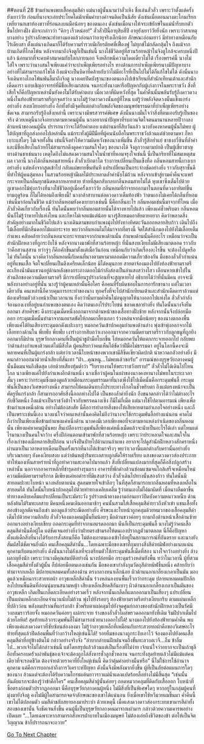 ##ตอนที่ 28 ข้ามกำแพงพบเสื้อคลุมสีดำ
แม่นางผู้นั้นนามว่าลั่วเหิง ชื่อเล่นลั่วลั่ว เพราะว่าตั้งแต่ครั้งยังเยาว์วัย ก่อนที่นางจะเอ่ยประโยคใดมักเพิ่มคำบางคำจนติดเป็นนิสัย ดังเช่นเมื่อตอนนางตะโกนเรียกเหยี่ยวนกเขาท้องขาวที่ร่อนลงบนมือน้อยๆ ของตนเอง ดังเช่นเมื่อนางให้จระเข้ยักษ์ในแม่น้ำรีบยกตัวขึ้นไปทางฝั่ง มักจะกล่าวว่า “คิกๆ เร็วหน่อย!”
ลั่วลั่วปีนี้อายุสิบสี่ปี อายุยังเยาว์วัยยิ่งนัก เพราะว่าสาเหตุบางอย่าง รูปร่างลักษณะท่าทางมองแล้วอ่อนกว่าอายุจริงเล็กน้อย ลักษณะอ่อนเยาว์ มีท่าทางเหมือนกับไร้เดียงสา ตั้งแต่นางเกิดมาก็ได้รับความร่ำรวยมีเกียรติยศที่เฟื่องฟู ไม่ทุกข์ไม่กลัดกลุ้มใจ ถึงแม้จากบ้านเกิดที่ไกลโพ้น หลังจากมาถึงจิงตูก็เป็นเช่นนี้
นางใช้ชีวิตอยู่ที่สวนร้อยหญ้าในจิงตูใกล้จะครบหนึ่งปีแล้ว น้อยมากที่จะคบค้าสมาคมกับโลกภายนอก จึงหลีกหนีความโดดเดี่ยวไม่ได้
เรื่องพรรค์นี้ นางไม่ใส่ใจ เพราะว่านางสนใจเพียงแค่ว่าจะบำเพ็ญเพียรอย่างไร
ทางด้านการบำเพ็ญเพียรนางมีปัญหาบางอย่างที่ไม่สามารถแก้ไขได้
ถึงแม้จะเป็นบิดาที่คล้ายกับว่าไม่มีอะไรที่เป็นไปไม่ได้ก็แก้ไขไม่ได้ ดังนั้นนางจึงเดินทางไกลโพ้นพันลี้มาถึงจิงตู
นางเคยปิดบังฐานะของตนเองไปเข้าเรียนที่สำนักเทียนเต้าและสำนักเด็ดดารา แอบเชิญอาจารย์ที่มีชื่อเสียงมาสอน จนกระทั่งนางหารือปัญหากับผู้เก่งกาจในพระราชวัง สิ่งที่เสียใจก็คือปัญหาเหล่านั้นยังคงไม่ได้รับคำตอบ
เมื่อเวลาที่ผิดหวังที่สุด ในค่ำคืนนั้นพลันรับรู้ถึงดาวดวงหนึ่งในท้องฟ้ายามราตรีถูกจุดสว่าง นางไม่รู้ว่าดาวดวงนั้นอยู่ที่ไหน แต่รู้ว่าพลังจิตดวงนั้นแข็งแกร่งอย่างยิ่ง สงบเงียบอย่างยิ่ง อีกทั้งยังมีจุดที่แตกต่างกับพลังจิตของมนุษย์ธรรมดาที่บำเพ็ญเพียรอย่างชัดเจน
สามารถรับรู้ถึงสิ่งเหล่านี้
เพราะนางมีพรสวรรค์พิเศษ ดังนั้นนางมั่นใจว่าสิ่งที่ตนเองรับรู้เป็นของจริง ด้วยเหตุนี้นางจึงอยากตามหาคนผู้นั้น
นางอยากนำปัญหาที่รบกวนจิตใจตนมานานหลายปีวางลงด้านหน้าของคนผู้นั้น ปรารถนาว่าจะได้รับคำตอบ
แต่ผ่านมายี่สิบวันแล้ว นางยังคงหาคนผู้นั้นไม่พบ ผู้ใต้บัญชาที่ถูกส่งออกไปเหล่านั้น แม้กระทั่งผู้มีฝีมือที่ผู้คนนับถือในพระราชวังล้วนแต่ช่วยตามหา ก็หาเบาะแสใดๆ ไม่เจอทั้งสิ้น เช่นนี้จึงทำให้ความผิดหวังของนางเพิ่มขึ้น
ลั่วลั่วรู้สึกย่ำแย่ ชาชงอวี่ซินที่ล้ำค่าและมีชื่อเสียงในถ้วยก็ไม่สามารถดึงดูดความสนใจใดๆ ของนางได้ จึงถูกวางตามปกติ เป็นผู้เชี่ยวชาญทางด้านชาเช่นนาง เหตุใดถึงไม่แสดงความสนใจในน้ำชาที่หอมจรุงใจเช่นนี้
นี่เป็นกริยาที่ไม่สมเหตุสมผล
เวลานี้ นางได้กลิ่นหอมสายหนึ่ง
ลั่วลั่วเบิกตาโต ร่างกายเปลี่ยนเป็นแข็งทื่อ
กลิ่นหอมสายนี้บางเบาอย่างยิ่ง แต่หลังจากสูดเข้าไป กลับแผ่ขยายขึ้นทันที แปรเปลี่ยนเป็นกระจ่างชัดอย่างยิ่ง ราวกับสุราชั้นดีที่ทำให้ผู้คนลุ่มหลง ในสวนร้อยหญ้ามีผลไม้ประหลาดล้ำค่านับไม่ถ้วน หลังจากเข้าสู่ยามค่ำคืนจะแพร่กระจายเป็นกลิ่นทุกชนิดหลากหลายสาย ท้ายที่สุดกลับกลบกลิ่นหอมสายไม่ได้
หุบเขาซึ่งเต็มไปด้วยภูเขาดอกไม้ทุ่งกว้างที่นางใช้ชีวิตอยู่เมื่อครั้งเยาว์วัย กลิ่นหอมที่กำจายออกมาในตอนที่ดวงอาทิตย์ขึ้นยามฤดูร้อน ก็ไม่ได้หอมถึงเพียงนี้!
นางกล้าสาบานต่อดวงดาวเต็มท้องฟ้า ว่าตนเองไม่เคยได้กลิ่นที่หอมเช่นนี้มาก่อนในชีวิต
แม้ว่ากลิ่นหอมยังคงเบาบางเช่นนี้
นี่คือกลิ่นอะไร กลิ่นหอมเช่นนี้มาจากที่ไหน
เมื่อลั่วลั่วคิดเกี่ยวกับเรื่องนี้ ทันใดนั้นพบว่ากลิ่นหอมสายนั้นได้จางหายไปแล้ว เพียงแค่ชั่วพริบตา กลิ่นหอมนั่นก็ไม่รู้ว่าหายไปแห่งไหน และก็หาไม่เจอแม้แต่น้อย นางรู้สึกหมดอาลัยตายอยาก คิดว่าพลาดสิ่งสำคัญอย่างมากในชีวิตไปแล้ว
นางเดินตามขอบกำแพงมุ่งไปยังทางทิศตะวันออกหลายสิบก้าว เดินไปถึงไม้เลื้อยที่มีกลิ่นดอกไม้แผ่กระจาย พบว่ากลิ่นหอมไม่ได้มาจากที่ตรงนี้ จิตใต้สำนึกมองไปยังไม้เลื้อยเต็มกำแพง คลับคล้ายว่ากลิ่นหอมจะกระจายมาจากกำแพงด้านนั้น
กำแพงด้านนั้นคืออะไร เหมือนว่าจะเป็นสำนักฝึกหลวงที่ถูกระงับใช้ หลังจากนางมาพักที่สวนร้อยหญ้า ที่นั่นสงบเงียบไม่มีเสียงมาตลอด ราวกับว่าคือสวนสุสาน ทว่าจู่ๆ ก็คึกคักขึ้นมาตั้งแต่เมื่อวันก่อน เหมือนกับว่าเกิดเรื่องอะไรขึ้น
จะต้องไปดูหรือไม่
ทันใดนั้น นางคิดว่ากลิ่นหอมนี้กับคนที่นางตามหามาตลอดมีความเกี่ยวข้องกัน
มือของลั่วลั่วกำแน่นอยู่ที่แขนเสื้อ จิตใจเปลี่ยนเป็นตึงเครียดเล็กน้อย มิได้หมุนกาย สายตาจ้องมองไปยังท้องฟ้ายามราตรี
ตะเกียงน้ำมันแขวนอยู่ด้านหลังของกระถางดอกไม้กำลังส่องเป็นลำแสงสว่างไสว เลือนหายเข้าไปในส่วนลึกของความมืดยามราตรี มีการเปลี่ยนรูปร่างก่อนที่จะสูญหายไป
อธิบายได้ว่าที่นั่นมีคน อาจจะมีพลังบางอย่างอยู่ที่นั่น
นางรู้ว่าผู้คนเหล่านั้นคือใคร คือคนที่รับผิดชอบในการอารักขานาง แต่ในเวลาเดียวกัน คนเหล่านี้ก็ควบคุมการกระทำของนาง ทุกครั้งที่จะไปสำนักเทียนเต้าและสำนักเด็ดดาราล้วนแต่ต้องเตรียมตัวล่วงหน้าเป็นเวลานาน ยิ่งกว่านั้นยามค่ำคืนไม่อนุญาตให้นางออกไปแห่งใด
ลั่วลั่วกำลังจ้องมองเงาที่อยู่บนกำแพงของตนเอง คิดว่าตนเองไร้ประโยชน์ ขลาดเขลาย่างยิ่ง
ทันใดนั้นนางจึงยิ้มออกมา ส่ายศีรษะ ดึงกระดุมเม็ดหนึ่งออกมาจากด้านหน้าของเสื้อทางฝั่งซ้าย หลังจากนั้นจึงปล่อยมือออก
กระดุมเม็ดนั้นทำมาจากนอแรดขัดให้กลมเกลี้ยงเกลา ร่วงหล่นจากมือน้อยๆ ของนางตกลงพื้น
เพียงแค่ได้ยินเสียงกระดุมตกดังแปะเบาๆ
หมอกควันเข้าปกคลุมกำแพงด้านล่าง พุ่งเข้าพุ่งออกจากไม้เลื้อยทางด้านใน
พึ่บพั่บ พึ่บพั่บ เงาร่างกายสิบกว่าเงาออกมาจากความมืดยามราตรีราวกับลูกธนูที่ถูกยิงออกมาก็มิปาน
บุรุษวัยกลางคนที่เป็นผู้นำชูฝ่ามือโบกขึ้น ไล่หมอกควันให้แตกกระจายออกไป กลับพบว่าด้านล่างกำแพงล้วนแต่ไม่มีสิ่งใด
ผู้คนสิบกว่าคนเห็นได้ชัดว่าฝีมือไม่ธรรมดา อยู่ในโลกนี้คงจะมีหลายคนที่เป็นผู้แกร่งกล้า แต่ทว่าเวลานี้ใบหน้าของพวกเขามีสีซีดเซียวผิดปกติ น่าหวาดกลัวอย่างยิ่ง
มีคนกล่าวออกมาด้วยน้ำเสียงที่สั่นเทา “ฝ่า...คุณหนู...ไม่พบแล้วขอรับ”
อารมณ์ของบุรุษวัยกลางคนผู้นั้นมืดมนจนถึงขีดสุด เอ่ยด้วยเสียงทุ้มต่ำว่า “รีบรายงานให้พระราชวังทราบ!”
ลั่วลั่วไม่ได้เดินไปไหนไกล นางเพียงแค่ไปยังกำแพงอีกด้านหนึ่ง
นางเชื่อว่าผู้คนในเผ่าของนางคงหานางไม่พบในระยะเวลาสั้นๆ เพราะว่ากระดุมซึ่งมองดูแล้วเหมือนกระดุมธรรมดาที่นางเพิ่งใช้ไปเม็ดนั้นคือกระดุมพันลี้
กระดุมพันลี้เป็นของวิเศษอย่างหนึ่ง สามารถให้คนเดินทางไประยะทางไกลในชั่วพริบตา ถึงแม้ตรงหน้าจะเป็นศัตรูที่แกร่งกล้า ก็สามารถอาศัยสิ่งนี้ออกห่างไปได้ เป็นของล้ำค่ายิ่งนัก ถึงขนาดกล่าวได้ว่าไม่ต่างอะไรกับชีวิตหนึ่ง ถึงแม้จะเป็นราชวังต้าโจวกับพรรคฉางเซิง ก็มีไม่กี่เม็ด
แต่นางใช้ไปตามอารมณ์ เพียงเพื่อข้ามกำแพงหนึ่งด้าน
อย่างไม่ต้องสงสัย นี่คือการทำลายสิ่งของให้เสียหายตามอำเภอใจอย่างหนึ่ง และก็เป็นเพราะเช่นนี้เอง นางแน่ใจว่าคนเหล่านั้นคงคิดไม่ถึงว่านางจะใช้กระดุมพันลี้อย่างแน่นอน คาดไม่ถึงว่าเป็นเพียงเพื่อข้ามกำแพงแค่หนึ่งด้าน นางคงมีเวลาเพียงพอที่จะตามหาแหล่งกำเนิดของกลิ่นหอมนั้น
เพียงแค่หาคนผู้นั้นพบ สิ้นเปลืองกระดุมพันลี้เพียงแค่หนึ่งเม็ดแล้วจะนับเป็นอะไรได้เล่า
แต่ไหนแต่ไรมานางเป็นคนใจกว้าง
ครึ่งปีก่อนตอนเข้ามาพักที่สวนร้อยหญ้า เพราะว่าประหลาดใจและสนใจในเรื่องเก่าของเมื่อหลายสิบปีก่อน นางจึงปีนป่ายไปด้านบนกำแพง อยากจะไปดูสำนักฝึกหลวงสักคราหนึ่ง ผ่านมาเป็นเวลาหลายเดือนเป็นครั้งแรกที่นางได้เข้ามาจริงๆ พบว่าเวลานี้แตกต่างกับครานั้นอย่างยิ่ง
บริเวณรอบๆ ยังคงเงียบสงบ แต่ว่าต้นหญ้าริมทะเลสาบถูกตัดให้ราบเรียบ แสงของดวงดาวส่องประกายทำให้มองเห็นสาหร่ายน้ำที่ถูกทำความสะอาดไปมากแล้ว สิ่งที่เปลี่ยนแปลงมากที่สุดก็คือสิ่งปลูกสร้างเหล่านั้น นอกจากอาคารหลักที่ชำรุดอย่างรุนแรง อาคารที่พักต่างล้วนซ่อมแซมจนใกล้เสร็จเหมือนใหม่
ความมืดมิดยามราตรีกาล มีเพียงแค่หอตำราที่มีแสงสว่าง
ลั่วลั่วเดินไปทางนั้นสองก้าว ทันใดนั้นมีสายลมปะทะใบหน้า นางหลับตาแน่น สูดลมหายใจเข้าลึกๆ ในที่สุดก็สามารถหากลิ่นหอมที่หลงเหลือในสายลมได้ ทันใดนั้นใบหน้าปกคลุมไปด้วยท่าทางเคลิบเคลิ้ม รู้ว่าตนเองไม่ได้มาผิดที่
เมื่อนางลืมตาขึ้น ท่าทางเคลิบเคลิ้มแปรเปลี่ยนเป็นระมัดระวัง รูปร่างหน้าตางดงามอ่อนเยาว์ปิดบังความหนาวเหน็บ
ด้านหลังต้นไม้ริมทะเลสาบ มีคนหนึ่งคนเดินออกมาช้าๆ
คนนั้นสวมใส่เสื้อคลุมสีดำยาวถึงหัวเข่า แขนเสื้อทั้งสองข้างถูกตัดจนถึงเข่า มองดูแล้วประณีตอย่างยิ่ง ศีรษะและใบหน้าถูกคลุมด้วยหมวกของเสื้อคลุมสีดำ เต็มไปด้วยความลึกลับ
ลั่วลั่วจ้องมองคนผู้นั้นยิ้มน้อยๆ มือด้านขวาค่อยๆ ยกมาถึงด้านหน้าเสื้อด้านซ้าย ออกแรงอย่างเงียบเชียบ ถอดกระดุมที่ทำจากนอแรดออกมา
นั่นก็เป็นกระดุมพันลี้
นางไม่รู้ว่าคนเสื้อคลุมสีดำนั่นคือผู้ใด แต่ชัดเจนอย่างยิ่งว่าฝ่ายตรงข้ามรอให้ตนเองปรากฏตัวมาตลอด นี่ก็คือปัญหา
ตั้งแต่เด็กสิ่งที่นางได้รับการสั่งสอนก็คือ ไม่ต้องเอาตนเองเข้าไปอยู่ในสถานการณ์ที่อันตราย และนางยังสัมผัสได้ชัดเจนยิ่งนัก คนเสื้อคลุมสีดำนั้น...โดยเฉพาะมือของเขาที่กุมบางสิ่งสีดำทมิฬอย่างแนบแน่น คุกคามกับตนอย่างยิ่ง
ดังนั้นนางไม่ลังเลที่จะเตรียมตัวใช้กระดุมพันลี้เม็ดที่สอง
นางใจกว้างอย่างยิ่ง ล้างผลาญยิ่งนัก เพราะว่านางมีคุณสมบัติอย่างนี้
นางปล่อยมือ กระดุมร่วงหล่นยังพื้น
ทว่าในเวลานี้ ผู้ที่สวมเสื้อคลุมสีดำทั้งตัวผู้นั้น ก็ปล่อยมือตนเองเช่นกัน
มือของเขากำลังกุมวัตถุสีดำทมิฬชิ้นหนึ่ง คล้ายกับว่าทำมาจากเหล็ก มีปลายแหลมคมทั้งสองด้าน ตรงกลางหนาเล็กน้อย ผิวด้านนอกเกลี้ยงเกลาเป็นมัน มองดูแล้วเหมือนกระสวยทอผ้า
อาวุธเหล็กสีดำนั้น ร่วงหล่นลงบนพื้นเร็วกว่ากระดุม ปลายแหลมคมปักลึกลงไปบนพื้นดินที่อ่อนนุ่มบนสนามหญ้า
เสียงเหล็กเสียดสีกันเบาๆ ผิวด้านนอกเกลี้ยงเกลาเป็นมันของอาวุธเหล็ก เกิดเป็นเกล็ดละเอียดอย่างรวดเร็ว หลังจากนั้นเกล็ดก็แตกออกมาเป็นเสี่ยงๆ แปรเปลี่ยนเป็นแผ่นเหล็กละเอียดจำนวนนับไม่ถ้วน พุ่งไปยังรอบๆ ท้องฟ้ายามราตรีอย่างเงียบกริบ
ตามแผ่นเหล็กที่ปลิวว่อน พลังลมปราณที่แกร่งกล้า ชั่วพริบตาแผ่คลุมไปยังจุดศูนย์กลางของสำนักฝึกหลวงเป็นรัศมีวงกลมราวร้อยจั้ง
หมอกควันค่อยๆ แผ่กระจาย
ร่างของลั่วลั่วโผล่พรวดออกมายังที่เดิม ริมฝีปากเต็มไปด้วยโลหิต!
สุดท้ายแล้วกระดุมพันลี้ไม่สามารถช่วยนางออกไปได้!
นางมองไปยังท้องฟ้ายามค่ำคืน พบเพียงแค่แสงดวงดาวที่ซับซ้อนส่องลงมา ไม่รู้ว่าอาวุธเหล็กที่เหมือนกับกระสวยทอผ้าคือของวิเศษอะไร ท้ายที่สุดแล้วปิดล้อมพื้นที่ว่างกว้างใหญ่เช่นนี้ได้!
รอยยิ้มของนางถูกระงับเอาไว้ จ้องมองไปยังคนเสื้อคลุมสีดำที่อยู่ข้างต้นไม้ กล่าวอย่างจริงจัง “ลำบากลำบนฝึกฝนจนถึงขั้นทะลวงอเวจี...อืม ข้าลืมไป...พวกเจ้าไม่ได้กล่าวเช่นนี้ แต่โดยสรุปแล้วล้วนแต่เป็นเรื่องที่ไม่ง่าย เจ้าแน่ใจว่าอยากจะเป็นเถ้าธุลี อีกทั้งครอบครัวเผ่าพันธุ์ของเจ้าจะต้องถูกไล่สังหารชั่วลูกชั่วหลาน จนกระทั่งสุดท้ายแล้วไม่มีแม้แต่คนเดียวที่จะรอดชีวิต ต้องจ่ายด้วยราคาที่ยิ่งใหญ่เช่นนี้ คิดว่าคุ้มค่าอย่างนั้นหรือ”
นี่ไม่ใช่การใช้อำนาจคุกคาม แต่คือการบอกเล่าถึงการวิเคราะห์ปัญหา ดังนั้นจึงมีพลังมากยิ่งขึ้น
ผู้ที่เป็นภัยต่อแผนการใดๆ ของนาง ล้วนแต่จะต้องได้รับความโกรธแค้นยาวราวแม่น้ำแดงแปดร้อยลี้อย่างไม่มีสิ้นสุด
“เช่นนั้น อันดับแรกจะต้องรู้ว่าข้าคือใคร”
คนเสื้อคลุมสีดำผู้นั้นค่อยๆ ถอดหมวกคลุมที่ติดกับเสื้อออก ใบหน้าที่ซื่อตรงถ่อมตัวปรากฏออกมา
นี่คือบุรุษวัยกลางคนผู้หนึ่ง ไม่มีสิ่งที่เป็นพิเศษใดๆ หากอยู่ในกลุ่มผู้คนที่มุ่งมายังจิงตู คงไม่มีผู้ใดสามารถจดจำลักษณะของเขาได้แน่นอน ยิ่งเมื่อเขาใช้หวีมวยผมขึ้นมา
ค่ำคืนนี้ เขาไม่ได้ปลอมตัว ผมสีดำขลับสยายลงมาประบ่า ด้วยเหตุนี้ เมื่อแสงดวงดาวส่องกระทบเขามารสีดำทั้งสองของเขานั้น จึงชัดเจนยิ่งขึ้น
คนผู้นี้เป็นบุรุษวัยกลางคนมาจากเผ่ามาร กล่าวด้วยความเคารพอย่างเปิดเผย
“...โดยเฉพาะหากสามารถสังหารฝ่าบาทในเมืองมนุษย์ ไม่ต้องเอ่ยถึงชีวิตของข้า ต่อให้เป็นจิตวิญญาณ ข้าก็ปรารถนาจะถวาย”




[Go To Next Chapter]( ./30.md)